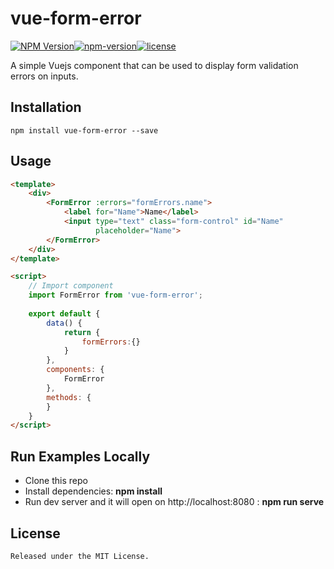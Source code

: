 
# vue-form-error
[![NPM Version](https://img.shields.io/npm/dt/vue-form-error.svg)](https://www.npmjs.com/package/vue-form-error)[![npm-version](https://img.shields.io/npm/v/vue-form-error.svg)](https://www.npmjs.com/package/vue-form-error)[![license](https://img.shields.io/npm/l/vue-form-error.svg)](https://yarnpkg.com/en/package/vue-form-error)

A simple Vuejs component that can be used to display form validation errors  on inputs.


## Installation
```
npm install vue-form-error --save
```

## Usage

```html
<template>
    <div>
        <FormError :errors="formErrors.name">
            <label for="Name">Name</label>
            <input type="text" class="form-control" id="Name"
                   placeholder="Name">
        </FormError>
    </div>
</template>

<script>
    // Import component
    import FormError from 'vue-form-error';
    
    export default {
        data() {
            return {
                formErrors:{}
            }
        },
        components: {
            FormError
        },
        methods: {
        }
    }
</script>
```

## Run Examples Locally

- Clone this repo
- Install dependencies: **npm install**
- Run dev server and it will open on http://localhost:8080 : **npm run serve** 

## License
```
Released under the MIT License.
```
